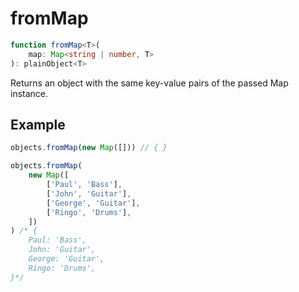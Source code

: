 # fromMap

```ts
function fromMap<T>(
    map: Map<string | number, T>
): plainObject<T>
```

Returns an object with the same key-value pairs of the passed Map instance.

## Example

```ts
objects.fromMap(new Map([])) // { }
```

```ts
objects.fromMap(
    new Map([
        ['Paul', 'Bass'],
        ['John', 'Guitar'],
        ['George', 'Guitar'],
        ['Ringo', 'Drums'],
    ])
) /* {
    Paul: 'Bass',
    John: 'Guitar',
    George: 'Guitar',
    Ringo: 'Drums',
}*/
```
